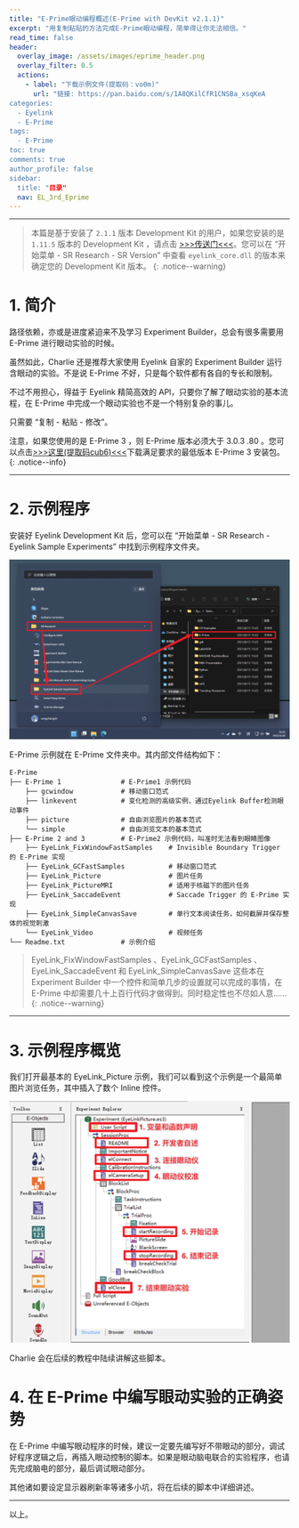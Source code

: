 ```yaml
---
title: "E-Prime眼动编程概述(E-Prime with DevKit v2.1.1)"
excerpt: "用复制粘贴的方法完成E-Prime眼动编程，简单得让你无法相信。"
read_time: false
header:
  overlay_image: /assets/images/eprime_header.png
  overlay_filter: 0.5
  actions:
    - label: "下载示例文件(提取码：vo0m)"
      url: "链接: https://pan.baidu.com/s/1A8QKilCfR1CNSBa_xsqKeA
categories:
  - Eyelink
  - E-Prime
tags:
  - E-Prime
toc: true
comments: true
author_profile: false
sidebar:
  title: "目录"
  nav: EL_3rd_Eprime
---
```


---

> 本篇是基于安装了 `2.1.1` 版本 Development Kit 的用户，如果您安装的是 `1.11.5` 版本的 Development Kit ，请点击 [>>>传送门<<<](/eyelink/e-prime/eprime_overview/)。您可以在 “开始菜单 - SR Research - SR Version” 中查看 `eyelink_core.dll` 的版本来确定您的 Development Kit 版本。
{: .notice--warning}

# 1. 简介

路径依赖，亦或是进度紧迫来不及学习 Experiment Builder，总会有很多需要用 E-Prime 进行眼动实验的时候。

虽然如此，Charlie 还是推荐大家使用 Eyelink 自家的 Experiment Builder 运行含眼动的实验。不是说 E-Prime 不好，只是每个软件都有各自的专长和限制。

不过不用担心，得益于 Eyelink 精简高效的 API，只要你了解了眼动实验的基本流程，在 E-Prime 中完成一个眼动实验也不是一个特别复杂的事儿。

只需要 “复制 - 粘贴 - 修改”。

注意，如果您使用的是 E-Prime 3 ，则 E-Prime 版本必须大于 3.0.3 .80 。您可以点击[>>>这里(提取码cub6)<<<](https://pan.baidu.com/s/1inwSPDWVUBf67F2gf31y0Q)下载满足要求的最低版本 E-Prime 3 安装包。{: .notice--info}

---

# 2. 示例程序

安装好 Eyelink Development Kit 后，您可以在 “开始菜单 - SR Research - Eyelink Sample Experiments” 中找到示例程序文件夹。

![eprime-overview_v2-sample_exp_folder](/assets/images/eprime-overview_v2-sample_exp_folder.png)

E-Prime 示例就在 E-Prime 文件夹中。其内部文件结构如下：

```
E-Prime
├── E-Prime 1               # E-Prime1 示例代码
    ├── gcwindow            # 移动窗口范式
    ├── linkevent           # 变化检测的高级实例，通过Eyelink Buffer检测眼动事件
    ├── picture             # 自由浏览图片的基本范式
    └── simple              # 自由浏览文本的基本范式
├── E-Prime 2 and 3         # E-Prime2 示例代码，叫准时无法看到眼睛图像
    ├── EyeLink_FixWindowFastSamples    # Invisible Boundary Trigger 的 E-Prime 实现
    ├── EyeLink_GCFastSamples           # 移动窗口范式
    ├── EyeLink_Picture                 # 图片任务
    ├── EyeLink_PictureMRI              # 适用于核磁下的图片任务
    ├── EyeLink_SaccadeEvent            # Saccade Trigger 的 E-Prime 实现
    ├── EyeLink_SimpleCanvasSave        # 单行文本阅读任务，如何截屏并保存整体的视觉刺激
    └── EyeLink_Video                   # 视频任务
└── Readme.txt              # 示例介绍
```

> EyeLink_FixWindowFastSamples 、EyeLink_GCFastSamples 、EyeLink_SaccadeEvent 和 EyeLink_SimpleCanvasSave 这些本在 Experiment Builder 中一个控件和简单几步的设置就可以完成的事情，在 E-Prime 中却需要几十上百行代码才做得到。同时稳定性也不尽如人意……
{: .notice--warning}

---

# 3. 示例程序概览

我们打开最基本的 EyeLink_Picture 示例，我们可以看到这个示例是一个最简单图片浏览任务，其中插入了数个 Inline 控件。

![eprime-overview_v2-example_scripts_strcut](/assets/images/eprime-overview_v2-example_scripts_strcut.png)

Charlie 会在后续的教程中陆续讲解这些脚本。

# 4. 在 E-Prime 中编写眼动实验的正确姿势

在 E-Prime 中编写眼动程序的时候，建议一定要先编写好不带眼动的部分，调试好程序逻辑之后，再插入眼动控制的脚本。如果是眼动脑电联合的实验程序，也请先完成脑电的部分，最后调试眼动部分。

其他诸如要设定显示器刷新率等诸多小坑，将在后续的脚本中详细讲述。

---

以上。